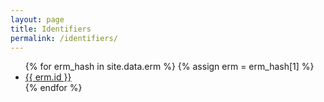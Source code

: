 ```yaml
---
layout: page
title: Identifiers
permalink: /identifiers/
---
```


<div class="tag-cloud">
<ul>
{% for erm_hash in site.data.erm %}
{% assign erm = erm_hash[1] %}
  <li>
    <a href="/erm-database/substance/{{ erm.id | replace: 'ERM', 'ERM/' }}">
      {{ erm.id }}
    </a>
  </li>
{% endfor %}
</ul>
</div>
